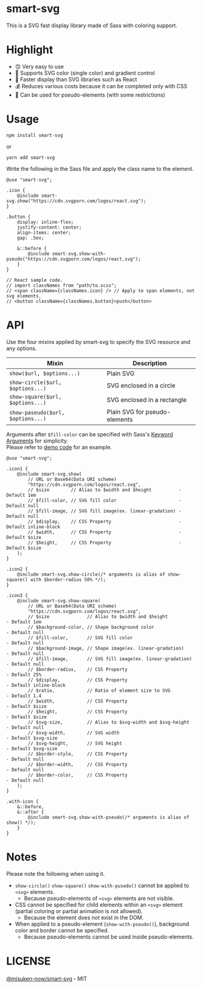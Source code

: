 # smart-svg

This is a SVG fast display library made of Sass with coloring support.

# Highlight

- 😊 Very easy to use
- 🎨 Supports SVG color (single color) and gradient control
- 🚀 Faster display than SVG libraries such as React
- 💰 Reduces various costs because it can be completed only with CSS
- 👻 Can be used for pseudo-elements (with some restrictions)

# Usage

```
npm install smart-svg
```

or

```
yarn add smart-svg
```

Write the following in the Sass file and apply the class name to the element.

```
@use "smart-svg";

.icon {
    @include smart-svg.show("https://cdn.svgporn.com/logos/react.svg");
}

.button {
    display: inline-flex;
    justify-content: center;
    align-items: center;
    gap: .5ex;

    &::before {
        @include smart-svg.show-with-pseudo("https://cdn.svgporn.com/logos/react.svg");
    }
}

// React sample code.
// import classNames from "path/to.scss";
// <span className={classNames.icon} /> // Apply to span elements, not svg elements.
// <button className={classNames.button}>push</button>
```

# API

[Keyword Arguments]: https://sass-lang.com/documentation/at-rules/mixin#keyword-arguments
[demo code]: ./demo/demo.stories.module.scss

Use the four mixins applied by smart-svg to specify the SVG resource and any options.

| Mixin                             | Description                   |
|-----------------------------------|-------------------------------|
| `show($url, $options...)`         | Plain SVG                     |
| `show-circle($url, $options...)`  | SVG enclosed in a circle      |
| `show-square($url, $options...)`  | SVG enclosed in a rectangle   |
| `show-paseudo($url, $options...)` | Plain SVG for pseudo-elements |

Arguments after `$fill-color` can be specified with Sass's [Keyword Arguments] for simplicity.  
Please refer to [demo code] for an example.

```
@use "smart-svg";

.icon1 {
    @include smart-svg.show(
        // URL or Base64(Data URI scheme)
        "https://cdn.svgporn.com/logos/react.svg",
        // $size        // Alias to $width and $height          - Default 1em
        // $fill-color, // SVG fill color                       - Default null
        // $fill-image, // SVG fill image(ex. linear-gradation) - Default null
        // $display,    // CSS Property                         - Default inline-block
        // $width,      // CSS Property                         - Default $size
        // $height,     // CSS Property                         - Default $size
    );
}

.icon2 {
    @include smart-svg.show-circle(/* arguments is alias of show-square() with $border-radius 50% */);
}

.icon3 {
    @include smart-svg.show-square(
        // URL or Base64(Data URI scheme)
        "https://cdn.svgporn.com/logos/react.svg",
        // $size              // Alias to $width and $height          - Default 1em
        // $background-color, // Shape background color               - Default null
        // $fill-color,       // SVG fill color                       - Default null
        // $background-image, // Shape image(ex. linear-gradation)    - Default null
        // $fill-image,       // SVG fill image(ex. linear-gradation) - Default null
        // $border-radius,    // CSS Property                         - Default 25%
        // $display,          // CSS Property                         - Default inline-block
        // $ratio,            // Ratio of element size to SVG         - Default 1.4
        // $width,            // CSS Property                         - Default $size
        // $height,           // CSS Property                         - Default $size
        // $svg-size,         // Alias to $svg-width and $svg-height  - Default null
        // $svg-width,        // SVG width                            - Default $svg-size
        // $svg-height,       // SVG height                           - Default $svg-size
        // $border-style,     // CSS Property                         - Default null
        // $border-width,     // CSS Property                         - Default null
        // $border-color,     // CSS Property                         - Default null
    );
}

.with-icon {
    &::before,
    &::after {
        @include smart-svg.show-with-pseudo(/* arguments is alias of show() */);
    }
}
```

# Notes

Please note the following when using it.

- `show-circle()` `show-square()` `show-with-pusedo()` cannot be applied to `<svg>` elements.
    - Because pseudo-elements of `<svg>` elements are not visible.
- CSS cannot be specified for child elements within an `<svg>` element (partial coloring or partial animation is not allowed).
    - Because the element does not exist in the DOM.
- When applied to a pseudo-element (`show-with-pseudo()`), background color and border cannot be specified.
    - Because pseudo-elements cannot be used inside pseudo-elements.

# LICENSE

[@misuken-now/smart-svg](https://github.com/misuken-now/smart-svg)・MIT
